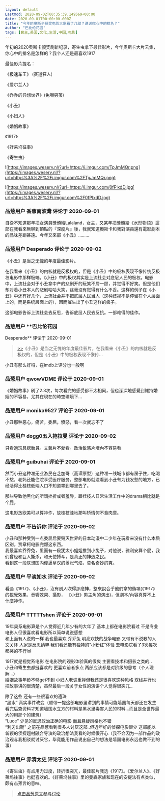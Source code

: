 ```yaml
---
layout: default
Lastmod: 2020-09-02T00:35:39.149569+00:00
date: 2020-09-01T00:00:00.000Z
title: "今年的奥斯卡获奖电影大家看了几部？说说你心中的排名？"
author: "巴比伦花园"
tags: [民主,美国,文化,生活,中国,电影]
---
```


年初的2020奥斯卡颁奖刷新纪录，寄生虫拿下最佳影片，今年奥斯卡大片云集，你心中的排名是怎样的？我个人还是最喜欢1917  
  
最佳影片提名：  
  
《极速车王》 (赛道狂人)  
  
《爱尔兰人》  
  
《乔乔的异想世界》(兔嘲男孩)  
  
《小丑》  
  
《小妇人》  
  
《婚姻故事》  
  
《1917》  
  
《好莱坞往事》  
  
《寄生虫》  
  
![https://images.weserv.nl/?url=https://i.imgur.com/TpJmMQr.png](https://images.weserv.nl/?url=https%3A%2F%2Fi.imgur.com%2FTpJmMQr.png)  
  
![https://images.weserv.nl/?url=https://i.imgur.com/0fPlxdD.jpg](https://images.weserv.nl/?url=https%3A%2F%2Fi.imgur.com%2F0fPlxdD.jpg)

            
### 品葱用户 **香蕉南波灣** 评论于 2020-09-01
        
自從不知道那年把女演員獎頒給Lalaland，女主，又某年把獎頒給《水形物語》這部在我看來無聊到頂點的『深度片』後，我就知道奧斯卡和我對演員還有電影劇本的品味差距甚遠。今年又來部《小丑》………
        


            
### 品葱用户 **Desperado** 评论于 2020-09-02
        
《小丑》是当之无愧的年度最佳影片。  
  
在我看来《小丑》的内核就是反极权的，但是《小丑》中的极权表现不像传统反极权电影中那样极端。《小丑》中的极权其实是上流社会对底层人民的极权。电影中，上流社会对于小丑拿中产的悲剧开的玩笑不屑一顾，并觉得不好笑。但是他们却对着小丑本人的悲剧哈哈大笑，丝毫没有觉得有什么不妥。这样的例子在《小丑》中还有好几个，上流社会并不把底层人民当人（这种歧视不是停留在个人层面上的，而是系统层面上的），因而催生出了小丑这样的疯子。  
  
这部电影告诉上流社会去反思，告诉底层人民去反抗。一部难得的佳作。
        


            
### 品葱用户 **巴比伦花园 
Desperado** 评论于 2020-09-01
        
> [\>>]( "/article/item_id-486094#")《小丑》是当之无愧的年度最佳影片。在我看来《小丑》的内核就是反极权的，但是《小丑》中的极权表现不像传...

  
小丑有那么好吗，在imdb上评分也一般啊
        


            
### 品葱用户 **qwowVDME** 评论于 2020-09-01
        
《婚姻故事》刷了2.3次，每次看完的感受都不太相同，但也深深地感覺到維持婚姻的不容易，尤其在現在的時空環境下...
        


            
### 品葱用户 **monika9527** 评论于 2020-09-01
        
小丑那种恶心，痛苦，委屈，愤怒，看一次就忘不了
        


            
### 品葱用户 **dogg0五入拖拉曼** 评论于 2020-09-02
        
只看過玩具總動員。文藝片不愛看。政治敏感片墻內不容易看
        


            
### 品葱用户 **guibuhai** 评论于 2020-09-01
        
然而小丑这种准无业游民在芝加哥（高谭原型）这种准一线城市都有房子住，吃喝不愁，老妈还能住院享受医疗服务，整部电影就没看到小丑有为钱发愁的地方，已经活得比桂枝低端人口不知道睾到哪里去了。  
  
那些导致他黑化的所谓挫折或者羞辱，跟桂枝人日常生活工作中的drama相比就是个屁。  
  
这电影放欧美可以算神作，放桂枝洼地那叫矫情何不食肉糜。
        


            
### 品葱用户 **不告诉你** 评论于 2020-09-02
        
小丑和那种受到一点委屈后要毁灭世界的日本动漫中二少年在玩看来没有什么本质区别。贾章柯电影完爆这东西。  
我最喜欢乔乔兔，里面有一段犹太小姐姐推到小兔子，对他说，雅利安算个屁，我们曾经和巨人撕杀，和天使搏斗，是真正的神选之民。  
看到这一段联想国内傻逼皇汉的嚣张气焰，莫名奇妙的爽。
        


            
### 品葱用户 **平淡如水** 评论于 2020-09-02
        
看過《1917》、《小丑》，沒有別人吹得那麼神，整來說合乎他們拿的獎項(《1917》的視覺效果、音響效果、攝影， 《小丑》男主角的演出)，但劇本/內容真算不上什麼神作。
        


            
### 品葱用户 **TTTTTshen** 评论于 2020-09-01
        
19年奥系电影算是个人觉得近几年少有的大年了 基本上都在电影院看过 不是专业电影人但很喜欢看电影所以简单说说感想  
和上面有人说的一样 我也最喜欢 乔乔兔 明亮欢快的战争电影 又带有不说教的人文关怀 人家是反思纳粹 我们看还能有独特的“小粉红”体验 去电影院看了3次每次都哭的不行lol  
  
1917就是视觉系电影 在电影院的观影体验真的很爽 主要看技术和摄影之类的..  
小丑和寄生虫都挺喜欢的 更喜欢前者多点 两部应该都是对阶级的思考（个人理解...）  
婚姻故事年龄不够get不到 小妇人老调重弹但我还是很喜欢这种风格 双线并行也把故事讲的很清楚，虽然最后一段关于女性的演讲个人觉得很突兀...  
  
除了这些 还有一些很喜欢的遗珠   
“黑水” 真实事件改变（顺带一提这部电影里讲到的事情可能墙国每天都还在发生 看完后查资料才知道墙国水立方的材料是黑水里毒害人民的材料...而且是全世界最大的用那个的建筑）  
“Luce” 少见的反思政治正确的电影 而且悬疑风格也不错  
“利刃出鞘” 之前在品葱看到很多人讨厌这部..但近年好的侦探电影很少 这部能以新颖的侦探题材融合导演的政治想法我看的时候很开心（我不会因为一部作品的政治观与我相驳就讨厌它，毕竟能用作品说出自己的想法是墙国电影永远也做不到的事）
        


            
### 品葱用户 **赤清太史** 评论于 2020-09-01
        
《寄生虫》有点用力过度，转折很突兀，最佳影片我选《1917》。《爱尔兰人》、《好莱坞往事》也挺喜欢的。《好莱坞往事》里的曼森家族和现在的安提法有点类似，颇有点预言的意味。
        






> [点击品葱原文参与讨论](https://pincong.rocks/article/23634)

